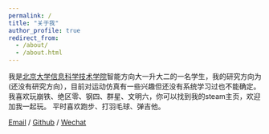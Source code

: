 ```yaml
---
permalink: /
title: "关于我"
author_profile: true
redirect_from: 
  - /about/
  - /about.html
---
```


我是[北京大学](https://www.pku.edu.cn/)[信息科学技术学院](https://eecs.pku.edu.cn/)智能方向大一升大二的一名学生，我的研究方向为(还没有研究方向），目前对运动仿真有一些兴趣但还没有系统学习过也不能确定。
我喜欢玩崩铁、绝区零、钢四、群星、文明六，你可以找到我的steam主页，欢迎加我一起玩。
平时喜欢跑步、打羽毛球、弹吉他。

[Email](dreaveler.stu.pku.edu.cn) / [Github](https://github.com/dreaveler) / [Wechat](../images/wechat.jpg)  
